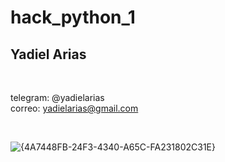 # hack_python_1

## Yadiel Arias
<br/>

telegram: @yadielarias
<br/>
correo: yadielarias@gmail.com

<br/>

![{4A7448FB-24F3-4340-A65C-FA231802C31E}](https://github.com/user-attachments/assets/21661c78-7b3a-402a-ab76-7db84ba1a859)
